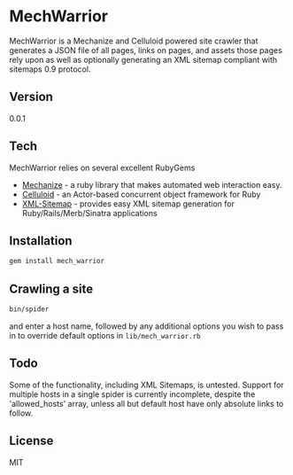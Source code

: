 MechWarrior
=========

MechWarrior is a Mechanize and Celluloid powered site crawler that generates a
JSON file of all pages, links on pages, and assets those pages rely upon
as well as optionally generating an XML sitemap compliant with sitemaps 0.9
protocol.


Version
----

0.0.1

Tech
-----------

MechWarrior relies on several excellent RubyGems

* [Mechanize] - a ruby library that makes automated web interaction easy.
* [Celluloid] - an Actor-based concurrent object framework for Ruby
* [XML-Sitemap] - provides easy XML sitemap generation for Ruby/Rails/Merb/Sinatra applications


Installation
--------------

```sh
gem install mech_warrior
```

Crawling a site
---------------

```sh
bin/spider
```
and enter a host name, followed by any additional options you wish to pass in
to override default options in `lib/mech_warrior.rb`


Todo
----
Some of the functionality, including XML Sitemaps, is untested.
Support for multiple hosts in a single spider is currently incomplete,
despite the 'allowed_hosts' array, unless all but default host have
only absolute links to follow.

License
----

MIT

[mechanize]:https://github.com/sparklemotion/mechanize
[celluloid]:http://celluloid.io/
[xml-sitemap]:https://github.com/sosedoff/xml-sitemap


